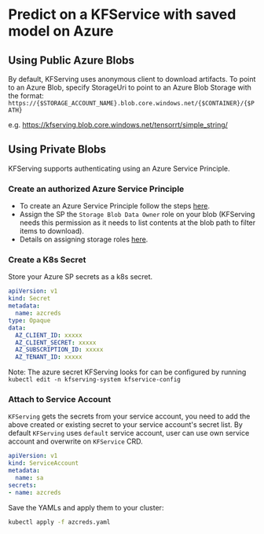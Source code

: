
# Predict on a KFService with saved model on Azure
## Using Public Azure Blobs
By default, KFServing uses anonymous client to download artifacts. To point to an Azure Blob, specify StorageUri to point to an Azure Blob Storage with the format: 
```https://{$STORAGE_ACCOUNT_NAME}.blob.core.windows.net/{$CONTAINER}/{$PATH}```

e.g. https://kfserving.blob.core.windows.net/tensorrt/simple_string/

## Using Private Blobs
KFServing supports authenticating using an Azure Service Principle.
### Create an authorized Azure Service Principle
* To create an Azure Service Principle follow the steps [here](https://docs.microsoft.com/en-us/cli/azure/create-an-azure-service-principal-azure-cli?view=azure-cli-latest).
* Assign the SP the `Storage Blob Data Owner` role on your blob (KFServing needs this permission as it needs to list contents at the blob path to filter items to download).
* Details on assigning storage roles [here](https://docs.microsoft.com/en-us/azure/storage/common/storage-auth-aad).

### Create a K8s Secret
Store your Azure SP secrets as a k8s secret. 

```yaml
apiVersion: v1
kind: Secret
metadata:
  name: azcreds
type: Opaque
data:
  AZ_CLIENT_ID: xxxxx
  AZ_CLIENT_SECRET: xxxxx
  AZ_SUBSCRIPTION_ID: xxxxx
  AZ_TENANT_ID: xxxxx
```
Note: The azure secret KFServing looks for can be configured by running `kubectl edit -n kfserving-system kfservice-config`

### Attach to Service Account
`KFServing` gets the secrets from your service account, you need to add the above created or existing secret to your service account's secret list. 
By default `KFServing` uses `default` service account, user can use own service account and overwrite on `KFService` CRD.

```yaml
apiVersion: v1
kind: ServiceAccount
metadata:
  name: sa
secrets:
- name: azcreds
```

Save the YAMLs and apply them to your cluster:
```bash
kubectl apply -f azcreds.yaml
```
